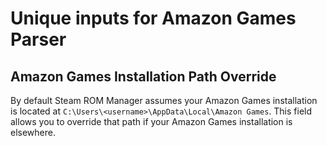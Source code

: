 # Unique inputs for Amazon Games Parser

## Amazon Games Installation Path Override
By default Steam ROM Manager assumes your Amazon Games installation is located at `C:\Users\<username>\AppData\Local\Amazon Games`. This field allows you to override that path if your Amazon Games installation is elsewhere.